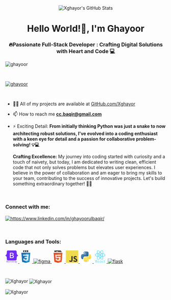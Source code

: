 <div align="center">
  <img height="150" src="https://camo.githubusercontent.com/62da68eb62b1e5f175f7d1f0191dd89a653d7908feb22d37d4a0ab07365d6791/68747470733a2f2f6d656469612e67697068792e636f6d2f6d656469612f4d3967624264396e6244724f5475314d71782f67697068792e676966" alt="Xghayor's GitHub Stats" />
</div>

<h1 align="center">Hello World!👋, I'm Ghayoor</h1>
<h3 align="center">🔥Passionate Full-Stack Developer : Crafting Digital Solutions with Heart and Code 💻</h3>

<p align="left"> <img src="https://komarev.com/ghpvc/?username=agneta1991&label=Profile%20views&color=0e75b6&style=flat" alt="ghayoor" /> </p> <br>

<p align="left"> <a href="https://github.com/ryo-ma/github-profile-trophy"><img src="https://github-profile-trophy.vercel.app/?username=Xghayor" alt="ghayoor" /></a> </p> <br>

- 👨‍💻 All of my projects are available at [GitHub.com/Xghayor](https://github.com/Xghayor)

- 📫 How to reach me **cc.baqir@gmail.com**

- ⚡ Exciting Detail: **From initially thinking Python was just a snake to now architecting robust solutions, I've evolved into a coding enthusiast with a keen eye for detail and a passion for collaborative problem-solving! 💡💻**

    **Crafting Excellence:** My journey into coding started with curiosity and a touch of naivety, but today, I am dedicated to writing clean, efficient code that not only solves problems but elevates user experiences. I believe in the power of collaboration and am eager to bring my skills to your team, contributing to the success of innovative projects. Let's build something extraordinary together! 🌟🚀

<br>
<h3 align="left">Connect with me:</h3>
<p align="left">
<a href="https://www.linkedin.com/in/ghayoorulbaqir" target="blank"><img align="center" src="https://raw.githubusercontent.com/rahuldkjain/github-profile-readme-generator/master/src/images/icons/Social/linked-in-alt.svg" alt="https://www.linkedin.com/in/ghayoorulbaqir/" height="30" width="40" /></a>
</p> <br>

<h3 align="left">Languages and Tools:</h3>
<p align="left">
  <a href="https://getbootstrap.com" target="_blank" rel="noreferrer"> <img src="https://raw.githubusercontent.com/devicons/devicon/master/icons/bootstrap/bootstrap-plain-wordmark.svg" alt="bootstrap" width="40" height="40"/> </a>
  <a href="https://www.w3schools.com/css/" target="_blank" rel="noreferrer"> <img src="https://raw.githubusercontent.com/devicons/devicon/master/icons/css3/css3-original-wordmark.svg" alt="css3" width="40" height="40"/> </a>
  <a href="https://www.figma.com/" target="_blank" rel="noreferrer"> <img src="https://www.vectorlogo.zone/logos/figma/figma-icon.svg" alt="figma" width="40" height="40"/> </a>
  <a href="https://www.w3.org/html/" target="_blank" rel="noreferrer"> <img src="https://raw.githubusercontent.com/devicons/devicon/master/icons/html5/html5-original-wordmark.svg" alt="html5" width="40" height="40"/> </a>
  <a href="https://developer.mozilla.org/en-US/docs/Web/JavaScript" target="_blank" rel="noreferrer"> <img src="https://raw.githubusercontent.com/devicons/devicon/master/icons/javascript/javascript-original.svg" alt="javascript" width="40" height="40"/> </a>
  <a href="https://www.python.org/" target="_blank" rel="noreferrer"> <img src="https://raw.githubusercontent.com/devicons/devicon/master/icons/python/python-original.svg" alt="python" width="40" height="40"/> </a>
  <a href="https://reactjs.org/" target="_blank" rel="noreferrer"> <img src="https://raw.githubusercontent.com/devicons/devicon/master/icons/react/react-original-wordmark.svg" alt="react" width="40" height="40"/> </a>
  <a href="https://flask.palletsprojects.com/" target="_blank" rel="noreferrer"> <img src="https://www.vectorlogo.zone/logos/pocoo_flask/pocoo_flask-icon.svg" alt="flask" width="40" height="40"/> </a>
</p>
<br>


<p><img align="left" src="https://github-readme-stats.vercel.app/api/top-langs?username=Xghayor&show_icons=true&locale=en&layout=compact" alt="Xghayor" /></p>

<p>&nbsp;<img align="center" src="https://github-readme-stats.vercel.app/api?username=Xghayor&show_icons=true&locale=en" alt="Xghayor" /></p>

<p><img align="center" src="https://github-readme-streak-stats.herokuapp.com/?user=Xghayor" alt="Xghayor" /></p>
